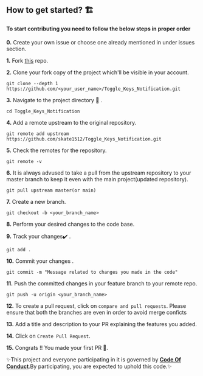 <h2>  How to get started? 🏗 </h2> 

<h4> To start contributing you need to follow the below steps in proper order </h3>

**0.**  Create your own issue or choose one already mentioned in under issues section.

**1.**  Fork [this](https://github.com/skate1512/Toggle_Keys_Notification.git) repo.

**2.**  Clone your fork copy of the project which'll be visible in your account.

```
git clone --depth 1 https://github.com/<your_user_name>/Toggle_Keys_Notification.git
```

**3.** Navigate to the project directory :file_folder: .

```
cd Toggle_Keys_Notification
```

**4.** Add a remote upstream to the original repository.

```
git remote add upstream https://github.com/skate1512/Toggle_Keys_Notification.git
```

**5.** Check the remotes for the repository.

```
git remote -v
```

**6.** It is always advused to take a pull from the upstream repository to your master branch to keep it even with the main project(updated repository).

```
git pull upstream master(or main)
```

**7.** Create a new branch.

```
git checkout -b <your_branch_name>
```

**8.** Perform your desired changes to the code base.


**9.** Track your changes:heavy_check_mark: .

```
git add . 
```

**10.** Commit your changes .

```
git commit -m "Message related to changes you made in the code"
```

**11.** Push the committed changes in your feature branch to your remote repo.

```
git push -u origin <your_branch_name>
```

**12.** To create a pull request, click on `compare and pull requests`. Please ensure that both the branches are even in order to avoid merge conficts

**13.** Add a title and description to your PR explaining the features you added.

**14.** Click on `Create Pull Request`.

**15.** Congrats !! You made your first PR 🥳.  

 ✨This project and everyone participating in it is governed by **[Code Of Conduct](CODE_OF_CONDUCT.md)**.By participating, you are expected to uphold this code.✨

